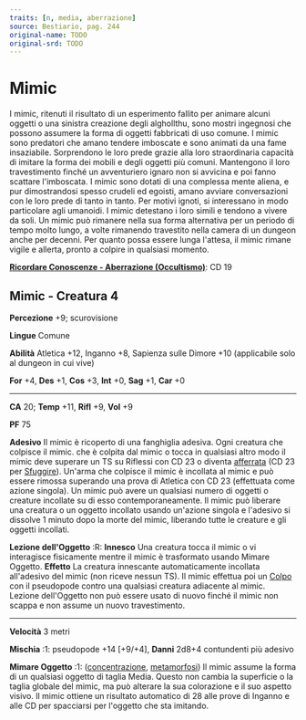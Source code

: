 ```yaml
---
traits: [n, media, aberrazione]
source: Bestiario, pag. 244
original-name: TODO
original-srd: TODO
---
```


# Mimic

I mimic, ritenuti il risultato di un esperimento fallito per animare alcuni
oggetti o una sinistra creazione degli alghollthu, sono mostri ingegnosi che
possono assumere la forma di oggetti fabbricati di uso comune. I mimic sono
predatori che amano tendere imboscate e sono animati da una fame insaziabile.
Sorprendono le loro prede grazie alla loro straordinaria capacità di imitare la
forma dei mobili e degli oggetti più comuni. Mantengono il loro travestimento
finché un avventuriero ignaro non si avvicina e poi fanno scattare l'imboscata.
I mimic sono dotati di una complessa mente aliena, e pur dimostrandosi spesso
crudeli ed egoisti, amano avviare conversazioni con le loro prede di tanto in
tanto. Per motivi ignoti, si interessano in modo particolare agli umanoidi. I
mimic detestano i loro simili e tendono a vivere da soli. Un mimic può rimanere
nella sua forma alternativa per un periodo di tempo molto lungo, a volte
rimanendo travestito nella camera di un dungeon anche per decenni. Per quanto
possa essere lunga l'attesa, il mimic rimane vigile e allerta, pronto a colpire
in qualsiasi momento.

**[Ricordare Conoscenze - Aberrazione (Occultismo)](/azioni/abilita/ricordare-conoscenze)**:
CD 19

## Mimic - Creatura 4

**Percezione** +9; scurovisione

**Lingue** Comune

**Abilità** Atletica +12, Inganno +8, Sapienza sulle Dimore +10 (applicabile
solo al dungeon in cui vive)

**For** +4, **Des** +1, **Cos** +3, **Int** +0, **Sag** +1, **Car** +0

---

**CA** 20; **Temp** +11, **Rifl** +9, **Vol** +9

**PF** 75

**Adesivo** Il mimic è ricoperto di una fanghiglia adesiva. Ogni creatura che
colpisce il mimic. che è colpita dal mimic o tocca in qualsiasi altro modo il
mimic deve superare un TS su Riflessi con CD 23 o diventa
[afferrata](/condizioni/afferrato) (CD 23 per [Sfuggire](/azioni/sfuggire)).
Un'arma che colpisce il mimic è incollata al mimic e può essere rimossa
superando una prova di Atletica con CD 23 (effettuata come azione singola). Un
mimic può avere un qualsiasi numero di oggetti o creature incollate su di esso
contemporaneamente. Il mimic può liberare una creatura o un oggetto incollato
usando un'azione singola e l'adesivo si dissolve 1 minuto dopo la morte del
mimic, liberando tutte le creature e gli oggetti incollati.

**Lezione dell'Oggetto** :R: **Innesco** Una creatura tocca il mimic o vi
interagisce fisicamente mentre il mimic è trasformato usando Mimare Oggetto.
**Effetto** La creatura innescante automaticamente incollata all'adesivo del
mimic (non riceve nessun TS). Il mimic effettua poi un [Colpo](/azioni/colpire)
con il pseudopode contro una qualsiasi creatura adiacente al mimic. Lezione
dell'Oggetto non può essere usato di nuovo finché il mimic non scappa e non
assume un nuovo travestimento.

---

**Velocità** 3 metri

**Mischia** :1: pseudopode +14 \[+9/+4], **Danni** 2d8+4 contundenti più adesivo

**Mimare Oggetto** :1: ([concentrazione](/tratti/concentrazione),
[metamorfosi](/tratti/metamorfosi)) Il mimic assume la forma di un qualsiasi
oggetto di taglia Media. Questo non cambia la superficie o la taglia globale del
mimic, ma può alterare la sua colorazione e il suo aspetto visivo. Il mimic
ottiene un risultato automatico di 28 alle prove di Inganno e alle CD per
spacciarsi per l'oggetto che sta imitando.
